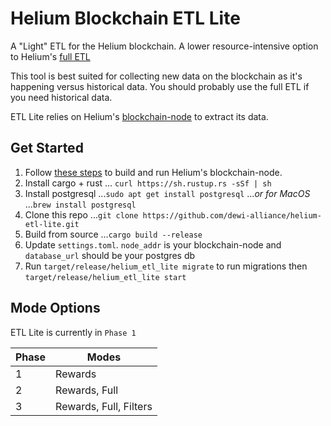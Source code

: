 # Helium Blockchain ETL Lite
A "Light" ETL for the Helium blockchain. A lower resource-intensive option to Helium's [full ETL](https://github.com/helium/blockchain-etl/)

This tool is best suited for collecting new data on the blockchain as it's happening versus historical data. You should probably use the full ETL if you need historical data.

ETL Lite relies on Helium's [blockchain-node]() to extract its data.

## Get Started

1. Follow [these steps](https://github.com/helium/blockchain-node#developer-usage) to build and run Helium's blockchain-node. 
2. Install cargo + rust 
... `curl https://sh.rustup.rs -sSf | sh`
3. Install postgresql
...`sudo apt get install postgresql`
...*or for MacOS*
...`brew install postgresql`
4. Clone this repo
...`git clone https://github.com/dewi-alliance/helium-etl-lite.git`
5. Build from source
...`cargo build --release`
6. Update `settings.toml`. `node_addr` is your blockchain-node and `database_url` should be your postgres db
7. Run `target/release/helium_etl_lite migrate` to run migrations then `target/release/helium_etl_lite start`

## Mode Options
ETL Lite is currently in `Phase 1` 

| Phase     | Modes      						 |
| --------- | ---------------------- |
| 1         | Rewards   						 |
| 2         | Rewards, Full 				 |
| 3         | Rewards, Full, Filters |